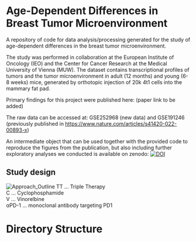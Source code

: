 # Age-Dependent Differences in Breast Tumor Microenvironment
A repository of code for data analysis/processing generated for the study of age-dependent differences in the breast tumor microenvironment.

The study was performed in collaboration at the European Institute of Oncology (IEO) and the Center for Cancer Research at the Medical University of Vienna (MUW). The dataset contains transcriptional profiles of tumors and the tumor microenvironment in adult (12 months) and young (6-8 weeks) mice, generated by orthotopic injection of 20k 4t1 cells into the mammary fat pad.

Primary findings for this project were published here: (paper link to be added)

The raw data can be accessed at: GSE252968 (new data) and GSE191246 (previously published in https://www.nature.com/articles/s41420-022-00893-x)

An intermediate object that can be used together with the provided code to reproduce the figures from the publication, but also including further exploratory analyses we conducted is available on zenodo: [![DOI](https://zenodo.org/badge/DOI/10.5281/zenodo.13960874.svg)](https://doi.org/10.5281/zenodo.13960874)

## Study design
![Approach_Outline](https://github.com/user-attachments/assets/d7645144-6530-48e8-9066-ed9b60b1a3c4)
TT ... Triple Therapy  
C ... Cyclophosphamide  
V ... Vinorelbine  
αPD-1 ... monoclonal antibody targeting PD1  

# Directory Structure
